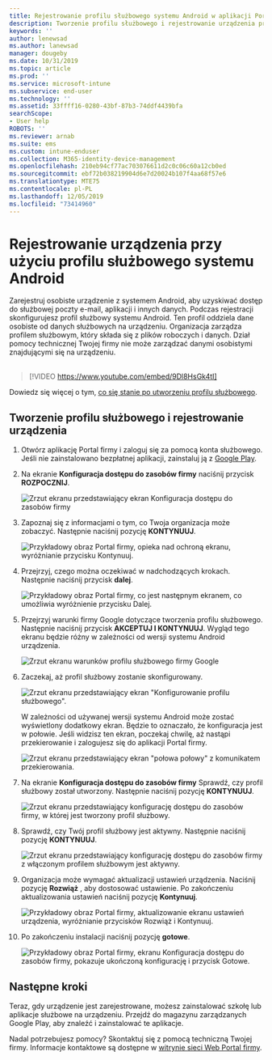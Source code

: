 ```yaml
---
title: Rejestrowanie profilu służbowego systemu Android w aplikacji Portal firmy usługi Intune | Microsoft Docs
description: Tworzenie profilu służbowego i rejestrowanie urządzenia przy użyciu Intune — Portal firmy.
keywords: ''
author: lenewsad
ms.author: lanewsad
manager: dougeby
ms.date: 10/31/2019
ms.topic: article
ms.prod: ''
ms.service: microsoft-intune
ms.subservice: end-user
ms.technology: ''
ms.assetid: 33ffff16-0280-43bf-87b3-74ddf4439bfa
searchScope:
- User help
ROBOTS: ''
ms.reviewer: arnab
ms.suite: ems
ms.custom: intune-enduser
ms.collection: M365-identity-device-management
ms.openlocfilehash: 210eb94cf77ac703076611d2c0c06c60a12cb0ed
ms.sourcegitcommit: ebf72b038219904d6e7d20024b107f4aa68f57e6
ms.translationtype: MTE75
ms.contentlocale: pl-PL
ms.lasthandoff: 12/05/2019
ms.locfileid: "73414960"
---
```

# <a name="enroll-device-with-android-work-profile"></a>Rejestrowanie urządzenia przy użyciu profilu służbowego systemu Android

Zarejestruj osobiste urządzenie z systemem Android, aby uzyskiwać dostęp do służbowej poczty e-mail, aplikacji i innych danych. Podczas rejestracji skonfigurujesz profil służbowy systemu Android. Ten profil oddziela dane osobiste od danych służbowych na urządzeniu. Organizacja zarządza profilem służbowym, który składa się z plików roboczych i danych. Dział pomocy technicznej Twojej firmy nie może zarządzać danymi osobistymi znajdującymi się na urządzeniu.  
</br>
> [!VIDEO https://www.youtube.com/embed/9Dl8HsGk4tI]

Dowiedz się więcej o tym, [co się stanie po utworzeniu profilu służbowego](what-happens-when-you-create-a-work-profile-android.md).

## <a name="create-work-profile-and-enroll-device"></a>Tworzenie profilu służbowego i rejestrowanie urządzenia

1. Otwórz aplikację Portal firmy i zaloguj się za pomocą konta służbowego. Jeśli nie zainstalowano bezpłatnej aplikacji, zainstaluj ją z [Google Play](https://play.google.com/store/apps/details?id=com.microsoft.windowsintune.companyportal).  

2. Na ekranie **Konfiguracja dostępu do zasobów firmy** naciśnij przycisk **ROZPOCZNIJ**.  

    ![Zrzut ekranu przedstawiający ekran Konfiguracja dostępu do zasobów firmy](./media/access-setup-work-profile-1911.png)  

3. Zapoznaj się z informacjami o tym, co Twoja organizacja może zobaczyć. Następnie naciśnij pozycję **KONTYNUUJ**. 

    ![Przykładowy obraz Portal firmy, opieka nad ochroną ekranu, wyróżnianie przycisku Kontynuuj.](./media/android-privacy-screen-1911.png)  
4. Przejrzyj, czego można oczekiwać w nadchodzących krokach. Następnie naciśnij przycisk **dalej**.  

    ![Przykładowy obraz Portal firmy, co jest następnym ekranem, co umożliwia wyróżnienie przycisku Dalej.](./media/android-wp-04-1908.png)  

5. Przejrzyj warunki firmy Google dotyczące tworzenia profilu służbowego. Następnie naciśnij przycisk **AKCEPTUJ I KONTYNUUJ**. Wygląd tego ekranu będzie różny w zależności od wersji systemu Android urządzenia. 

    ![Zrzut ekranu warunków profilu służbowego firmy Google](./media/android-wp-05-1908.png)  

6. Zaczekaj, aż profil służbowy zostanie skonfigurowany.  

    ![Zrzut ekranu przedstawiający ekran "Konfigurowanie profilu służbowego".](./media/android-wp-05a-1908.png)  

   W zależności od używanej wersji systemu Android może zostać wyświetlony dodatkowy ekran. Będzie to oznaczało, że konfiguracja jest w połowie. Jeśli widzisz ten ekran, poczekaj chwilę, aż nastąpi przekierowanie i zalogujesz się do aplikacji Portal firmy.  

    ![Zrzut ekranu przedstawiający ekran "połowa połowy" z komunikatem przekierowania.](./media/android-wp-05b-1908.png)  

7. Na ekranie **Konfiguracja dostępu do zasobów firmy** Sprawdź, czy profil służbowy został utworzony. Następnie naciśnij pozycję **KONTYNUUJ**.  

    ![Zrzut ekranu przedstawiający konfigurację dostępu do zasobów firmy, w której jest tworzony profil służbowy.](./media/work-profile-complete-1911.png)  

8. Sprawdź, czy Twój profil służbowy jest aktywny. Następnie naciśnij pozycję **KONTYNUUJ**. 

    ![Zrzut ekranu przedstawiający konfigurację dostępu do zasobów firmy z włączonym profilem służbowym jest aktywny.](./media/work-profile-active-1911.png)  

9. Organizacja może wymagać aktualizacji ustawień urządzenia. Naciśnij pozycję **Rozwiąż** , aby dostosować ustawienie. Po zakończeniu aktualizowania ustawień naciśnij pozycję **Kontynuuj**.    

    ![Przykładowy obraz Portal firmy, aktualizowanie ekranu ustawień urządzenia, wyróżnianie przycisków Rozwiąż i Kontynuuj.](./media/resolve-settings-1911.png) 


10. Po zakończeniu instalacji naciśnij pozycję **gotowe**.  

    ![Przykładowy obraz Portal firmy, ekranu Konfiguracja dostępu do zasobów firmy, pokazuje ukończoną konfigurację i przycisk Gotowe.](./media/work-profile-done-1911.png)  


## <a name="next-steps"></a>Następne kroki  

Teraz, gdy urządzenie jest zarejestrowane, możesz zainstalować szkołę lub aplikacje służbowe na urządzeniu. Przejdź do magazynu zarządzanych Google Play, aby znaleźć i zainstalować te aplikacje. 

Nadal potrzebujesz pomocy? Skontaktuj się z pomocą techniczną Twojej firmy. Informacje kontaktowe są dostępne w [witrynie sieci Web Portal firmy](https://go.microsoft.com/fwlink/?linkid=2010980).
